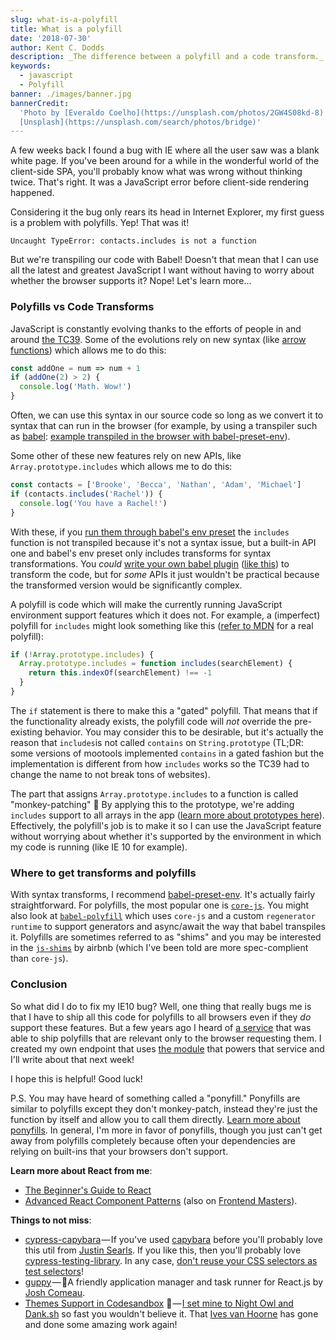 ```yaml
---
slug: what-is-a-polyfill
title: What is a polyfill
date: '2018-07-30'
author: Kent C. Dodds
description: _The difference between a polyfill and a code transform._
keywords:
  - javascript
  - Polyfill
banner: ./images/banner.jpg
bannerCredit:
  'Photo by [Everaldo Coelho](https://unsplash.com/photos/2GW4S08kd-8) on
  [Unsplash](https://unsplash.com/search/photos/bridge)'
---
```


A few weeks back I found a bug with IE where all the user saw was a blank white
page. If you've been around for a while in the wonderful world of the
client-side SPA, you'll probably know what was wrong without thinking twice.
That's right. It was a JavaScript error before client-side rendering happened.

Considering it the bug only rears its head in Internet Explorer, my first guess
is a problem with polyfills. Yep! That was it!

```
Uncaught TypeError: contacts.includes is not a function
```

But we're transpiling our code with Babel! Doesn't that mean that I can use all
the latest and greatest JavaScript I want without having to worry about whether
the browser supports it? Nope! Let's learn more...

### Polyfills vs Code Transforms

JavaScript is constantly evolving thanks to the efforts of people in and around
[the TC39](https://github.com/tc39). Some of the evolutions rely on new syntax
(like
[arrow functions](https://developer.mozilla.org/en-US/docs/Web/JavaScript/Reference/Functions/Arrow_functions))
which allows me to do this:

```js
const addOne = num => num + 1
if (addOne(2) > 2) {
  console.log('Math. Wow!')
}
```

Often, we can use this syntax in our source code so long as we convert it to
syntax that can run in the browser (for example, by using a transpiler such as
[babel](https://babeljs.io/):
[example transpiled in the browser with babel-preset-env](http://babeljs.io/repl/#?babili=false&browsers=ie%2010&build=&builtIns=false&spec=false&loose=false&code_lz=MYewdgzgLgBAhgEwQeTAUxgXhmArgWywD4cCYBqGARgCgBLAMxgApEV1mAmAShhJ5gBvGjBihIIADZoAdJJABzZgHIAsnCgALGTADqIAO4BCZdxoBfGkA&debug=false&forceAllTransforms=false&shippedProposals=false&circleciRepo=&evaluate=true&fileSize=false&sourceType=module&lineWrap=true&presets=env&prettier=false&targets=&version=6.26.0&envVersion=1.6.2)).

Some other of these new features rely on new APIs, like
`Array.prototype.includes` which allows me to do this:

```js
const contacts = ['Brooke', 'Becca', 'Nathan', 'Adam', 'Michael']
if (contacts.includes('Rachel')) {
  console.log('You have a Rachel!')
}
```

With these, if you
[run them through babel's env preset](http://babeljs.io/repl/#?babili=false&browsers=ie%2010&build=&builtIns=false&spec=false&loose=false&code_lz=MYewdgzgLgBKZQIbChGBeGBtA5AIQCcQQBrAUxwBoZ8zhhEqaA5RKAC0TCZwEEATRAFseAWQCWwTmQA2OALoAocQDMYACnhIUEAHTiwwGQFd-ZCOpwAlZO1k4AlA5gBvRTDjgIIGWV0yQAHNLAE0QYxhOADcyGEQYGylZAEJHRQBfRSA&debug=false&forceAllTransforms=false&shippedProposals=false&circleciRepo=&evaluate=true&fileSize=false&sourceType=module&lineWrap=true&presets=env&prettier=false&targets=&version=6.26.0&envVersion=1.6.2)
the `includes` function is not transpiled because it's not a syntax issue, but a
built-in API one and babel's env preset only includes transforms for syntax
transformations. You _could_
[write your own babel plugin](/talks/#writing-custom-babel-and-eslint-plugins-with-asts)
([like this](https://astexplorer.net/#/gist/538b72e2af148a14d7c0f5824b431cd6/47a57f42697199d6cfa1d4b1027951ef170a980e))
to transform the code, but for _some_ APIs it just wouldn't be practical because
the transformed version would be significantly complex.

A polyfill is code which will make the currently running JavaScript environment
support features which it does not. For example, a (imperfect) polyfill for
`includes` might look something like this
([refer to MDN](https://developer.mozilla.org/en-US/docs/Web/JavaScript/Reference/Global_Objects/Array/includes)
for a real polyfill):

```js
if (!Array.prototype.includes) {
  Array.prototype.includes = function includes(searchElement) {
    return this.indexOf(searchElement) !== -1
  }
}
```

The `if` statement is there to make this a "gated" polyfill. That means that if
the functionality already exists, the polyfill code will _not_ override the
pre-existing behavior. You may consider this to be desirable, but it's actually
the reason that `includes`is not called `contains` on `String.prototype` (TL;DR:
some versions of mootools implemented `contains` in a gated fashion but the
implementation is different from how `includes` works so the TC39 had to change
the name to not break tons of websites).

The part that assigns `Array.prototype.includes` to a function is called
"monkey-patching" 🐒 By applying this to the prototype, we're adding `includes`
support to all arrays in the app
([learn more about prototypes here](https://github.com/getify/You-Dont-Know-JS/blob/f0d591b6502c080b92e18fc470432af8144db610/this%20%26%20object%20prototypes/ch5.md)).
Effectively, the polyfill's job is to make it so I can use the JavaScript
feature without worrying about whether it's supported by the environment in
which my code is running (like IE 10 for example).

### Where to get transforms and polyfills

With syntax transforms, I recommend
[babel-preset-env](https://babeljs.io/docs/en/next/babel-preset-env.html). It's
actually fairly straightforward. For polyfills, the most popular one is
[`core-js`](https://www.npmjs.com/package/core-js). You might also look at
[`babel-polyfill`](https://babeljs.io/docs/en/next/babel-polyfill.html) which
uses `core-js` and a custom `regenerator runtime` to support generators and
async/await the way that babel transpiles it. Polyfills are sometimes referred
to as "shims" and you may be interested in the
[`js-shims`](https://github.com/airbnb/js-shims) by airbnb (which I've been told
are more spec-complient than `core-js`).

### Conclusion

So what did I do to fix my IE10 bug? Well, one thing that really bugs me is that
I have to ship all this code for polyfills to all browsers even if they _do_
support these features. But a few years ago I heard of
[a service](https://polyfill.io/) that was able to ship polyfills that are
relevant only to the browser requesting them. I created my own endpoint that
uses [the module](https://github.com/Financial-Times/polyfill-service) that
powers that service and I'll write about that next week!

I hope this is helpful! Good luck!

P.S. You may have heard of something called a "ponyfill." Ponyfills are similar
to polyfills except they don't monkey-patch, instead they're just the function
by itself and allow you to call them directly.
[Learn more about ponyfills](https://github.com/sindresorhus/ponyfill). In
general, I'm more in favor of ponyfills, though you just can't get away from
polyfills completely because often your dependencies are relying on built-ins
that your browsers don't support.

**Learn more about React from me**:

- [The Beginner's Guide to React](http://kcd.im/beginner-react)
- [Advanced React Component Patterns](http://kcd.im/advanced-react) (also on
  [Frontend Masters](https://frontendmasters.com/courses/advanced-react-patterns/)).

**Things to not miss**:

- [cypress-capybara](https://github.com/testdouble/cypress-capybara) — If you've
  used [capybara](https://github.com/teamcapybara/capybara) before you'll
  probably love this util from [Justin Searls](https://twitter.com/searls). If
  you like this, then you'll probably love
  [cypress-testing-library](https://github.com/testing-library/cypress-testing-library).
  In any case,
  [don't reuse your CSS selectors as test selectors](/blog/making-your-ui-tests-resilient-to-change)!
- [guppy](https://github.com/joshwcomeau/guppy) — 🐠A friendly application
  manager and task runner for React.js by
  [Josh Comeau](https://twitter.com/joshwcomeau).
- [Themes Support in Codesandbox](https://twitter.com/CompuIves/status/1018871036719325184)
  🤩 — [I set mine to Night Owl and Dank.sh](http://kcd.im/mft) so fast you
  wouldn't believe it. That [Ives van Hoorne](https://twitter.com/CompuIves) has
  gone and done some amazing work again!
